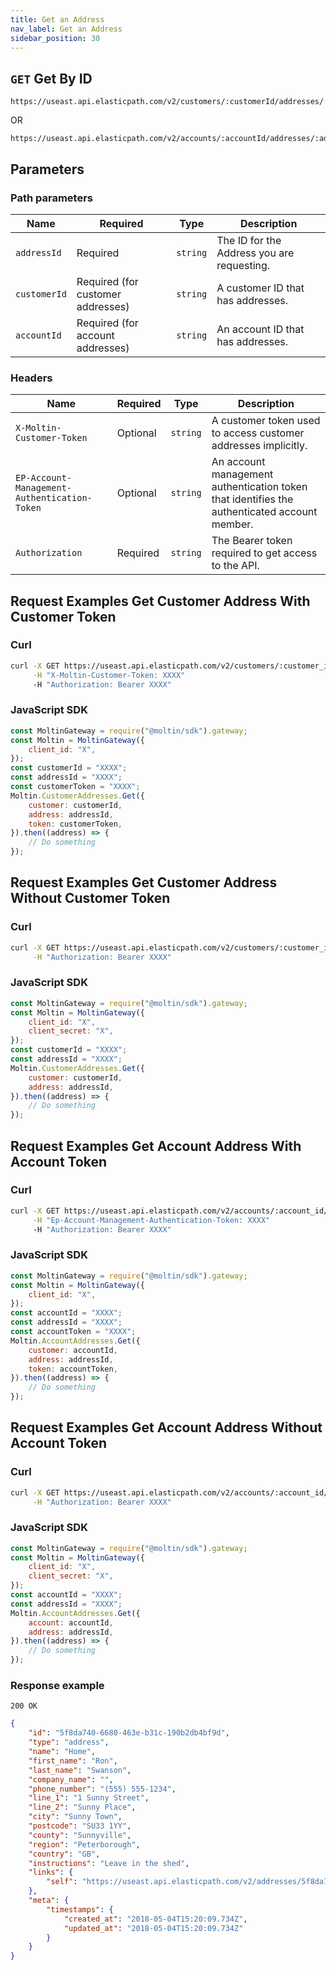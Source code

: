 ```yaml
---
title: Get an Address
nav_label: Get an Address
sidebar_position: 30
---
```


## `GET` Get By ID

```http
https://useast.api.elasticpath.com/v2/customers/:customerId/addresses/:addressId
```

OR

```http
https://useast.api.elasticpath.com/v2/accounts/:accountId/addresses/:addressId
```

## Parameters

### Path parameters

| Name         | Required                          | Type     | Description                                |
| ------------ | --------------------------------- | -------- | ------------------------------------------ |
| `addressId`  | Required                          | `string` | The ID for the Address you are requesting. |
| `customerId` | Required (for customer addresses) | `string` | A customer ID that has addresses.          |
| `accountId`  | Required (for account addresses)  | `string` | An account ID that has addresses.          |

### Headers

| Name                                         | Required | Type     | Description                                                                                  |
| -------------------------------------------- | -------- | -------- | -------------------------------------------------------------------------------------------- |
| `X-Moltin-Customer-Token`                    | Optional | `string` | A customer token used to access customer addresses implicitly.                               |
| `EP-Account-Management-Authentication-Token` | Optional | `string` | An account management authentication token that identifies the authenticated account member. |
| `Authorization`                              | Required | `string` | The Bearer token required to get access to the API.                                          |

## Request Examples Get Customer Address With Customer Token

### Curl

```bash
curl -X GET https://useast.api.elasticpath.com/v2/customers/:customer_id/addresses/:address_id \
     -H "X-Moltin-Customer-Token: XXXX"
     -H "Authorization: Bearer XXXX"
```

### JavaScript SDK

```javascript
const MoltinGateway = require("@moltin/sdk").gateway;
const Moltin = MoltinGateway({
    client_id: "X",
});
const customerId = "XXXX";
const addressId = "XXXX";
const customerToken = "XXXX";
Moltin.CustomerAddresses.Get({
    customer: customerId,
    address: addressId,
    token: customerToken,
}).then((address) => {
    // Do something
});
```

## Request Examples Get Customer Address Without Customer Token

### Curl

```bash
curl -X GET https://useast.api.elasticpath.com/v2/customers/:customer_id/addresses/:address_id \
     -H "Authorization: Bearer XXXX"
```

### JavaScript SDK

```javascript
const MoltinGateway = require("@moltin/sdk").gateway;
const Moltin = MoltinGateway({
    client_id: "X",
    client_secret: "X",
});
const customerId = "XXXX";
const addressId = "XXXX";
Moltin.CustomerAddresses.Get({
    customer: customerId,
    address: addressId,
}).then((address) => {
    // Do something
});
```

## Request Examples Get Account Address With Account Token

### Curl

```bash
curl -X GET https://useast.api.elasticpath.com/v2/accounts/:account_id/addresses/:address_id \
     -H "Ep-Account-Management-Authentication-Token: XXXX"
     -H "Authorization: Bearer XXXX"
```

### JavaScript SDK

```javascript
const MoltinGateway = require("@moltin/sdk").gateway;
const Moltin = MoltinGateway({
    client_id: "X",
});
const accountId = "XXXX";
const addressId = "XXXX";
const accountToken = "XXXX";
Moltin.AccountAddresses.Get({
    customer: accountId,
    address: addressId,
    token: accountToken,
}).then((address) => {
    // Do something
});
```

## Request Examples Get Account Address Without Account Token

### Curl

```bash
curl -X GET https://useast.api.elasticpath.com/v2/accounts/:account_id/addresses/:address_id \
     -H "Authorization: Bearer XXXX"
```

### JavaScript SDK

```javascript
const MoltinGateway = require("@moltin/sdk").gateway;
const Moltin = MoltinGateway({
    client_id: "X",
    client_secret: "X",
});
const accountId = "XXXX";
const addressId = "XXXX";
Moltin.AccountAddresses.Get({
    account: accountId,
    address: addressId,
}).then((address) => {
    // Do something
});
```

### Response example

`200 OK`

```json
{
    "id": "5f8da740-6680-463e-b31c-190b2db4bf9d",
    "type": "address",
    "name": "Home",
    "first_name": "Ron",
    "last_name": "Swanson",
    "company_name": "",
    "phone_number": "(555) 555-1234",
    "line_1": "1 Sunny Street",
    "line_2": "Sunny Place",
    "city": "Sunny Town",
    "postcode": "SU33 1YY",
    "county": "Sunnyville",
    "region": "Peterborough",
    "country": "GB",
    "instructions": "Leave in the shed",
    "links": {
        "self": "https://useast.api.elasticpath.com/v2/addresses/5f8da740-6680-463e-b31c-190b2db4bf9d"
    },
    "meta": {
        "timestamps": {
            "created_at": "2018-05-04T15:20:09.734Z",
            "updated_at": "2018-05-04T15:20:09.734Z"
        }
    }
}
```
